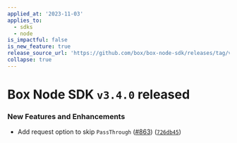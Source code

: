 ```yaml
---
applied_at: '2023-11-03'
applies_to:
  - sdks
  - node
is_impactful: false
is_new_feature: true
release_source_url: 'https://github.com/box/box-node-sdk/releases/tag/v3.4.0'
collapse: true
---
```


# Box Node SDK `v3.4.0` released

### New Features and Enhancements

* Add request option to skip `PassThrough` ([#863][1]) ([`726db45`][2])

[1]: https://github.com/box/box-node-sdk/issues/863

[2]: https://github.com/box/box-node-sdk/commit/726db45cfbb992e545fe2865283df63c898656ac
